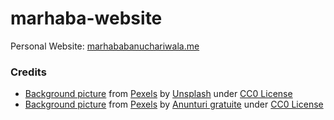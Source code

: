 # marhaba-website
Personal Website: [marhababanuchariwala.me](http://marhababaunchariwala.me/)


### Credits

- [Background picture](https://www.pexels.com/photo/desk-lamp-and-computer-laptop-on-table-201477/) from [Pexels](https://www.pexels.com/) by [Unsplash](https://www.pexels.com/u/unsplash/) under [CC0 License](https://creativecommons.org/publicdomain/zero/1.0/)
- [Background picture](https://www.pexels.com/photo/stars-sky-night-galaxy-14676/) from [Pexels](https://www.pexels.com/) by [Anunturi gratuite](https://www.pexels.com/u/anunturigratuite/) under [CC0 License](https://creativecommons.org/publicdomain/zero/1.0/)
